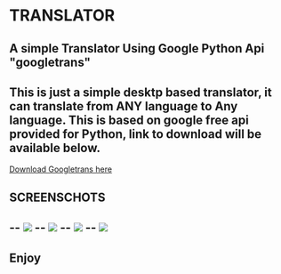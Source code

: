 # TRANSLATOR


## A simple Translator Using Google Python Api "googletrans"

## This is just a simple desktp based translator, it can translate from ANY language to Any language. This is based on google free api provided for Python, link to download will be available below.

 [Download Googletrans here](https://pypi.org/project/googletrans/)

 ## SCREENSCHOTS

 -- ![](001.png)
 -- ![](002.png)
 -- ![](003.png)
 -- ![](004.png)
 ---
 ## Enjoy
